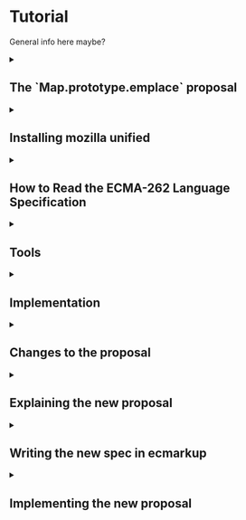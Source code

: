 # Tutorial

General info here maybe?

<details>
   <summary><h2>The `Map.prototype.emplace` proposal</h2></summary>
   
   __What is it?__
   Map.prototype.emplace is a new method for JavaScript's Map-object. The operation simplifies the process of inserting or updating key-value pairs in the Map. The function simply checks for existence of a key to either insert or update new key-value pairs. 
   
   __How does it work?__ 
   The "emplace" operation takes two arguments: a key and a handler object. The handler contains two properties:
   * update: Function to modify value of a key if the key is already existing in the Map.
   * insert: Function that generates a default-value to be set to the belonging value of the checked key. 
   
   
   __The function follow these steps:__
   
   1. The Map is checked for the key passed as argument. If the key is found:
       * It checks the handler for "update" function. If found this is used to update the value belonging to the key to then return it 
   2. If it is not found, the insert function from the handler is used to generate a new value, assign this to the passed key and then return the new value. 
   3. Either way, the belonging value will be returned. 
   
   __What is the motivation?__ Adding and updating values of a Map are tasks that developers often perform in conjunction. There are currently no Map prototype methods for either of those two things, let alone a method that does both. The workarounds involve multiple lookups and developer inconvenience while avoiding encouraging code that is surprising or is potentially error prone.
   
   <details>
   <summary>
   Either update or insert for a specific key
   </summary>
   
   Before:
   ```javascript
   // two lookups
   old = map.get(key);
   if (!old) {
     map.set(key, value);
   } else {
     map.set(key, updated);
   }
   ```
   
   Using emplace:
   ```javascript
   map.emplace(key, {
     update: () => updated,
     insert: () => value
   });
   ```
   </details>
   <details>
   <summary>
   Just insert if missing:
   </summary>
   
   Before:
   ```javascript
   // two lookups
   if (!map1.has(key)) {
     map1.set(key, value);
   }
   ```
   
   Using emplace:
   
   ```javascript
   map.emplace(key, {
     insert: () => value
   });
   ```
   </details>
   <details>
   <summary>
   Just update if present:
   </summary>
   
   Before:
   ```javascript
   // three lookups
   if (map.has(key)) {
     old = map.get(key);
     updated = old.doThing();
     map.set(key, updated);
   }
   ```
   
   Using emplace:
   
   ```javascript
   if (map.has(key)) {
     map.emplace(key, {
       update: (old) => old.doThing()
     });
   }
   ```
   </details>
</details>

<details>
   <summary><h2>Installing mozilla unified</h2></summary>
   
   In this section you will learn how to download the Mozilla environment based on your operating system. It will also feature setting up SpiderMonkey for development and introduce main tools which are used during development.

  ### 1. Installation of SpiderMonkey and required tools
  We will start by installing SpiderMonkey and all required tools.

  Before you start installing, we advice you to open a terminal and navigate to the desired location of the `mozilla_unified` folder.

  The installation process depends on your operating system, therefore you can click on the link under that matches yours.

  * [Build Mozilla Firefox on Linux](https://firefox-source-docs.mozilla.org/setup/linux_build.html)
  * [Build Mozilla Firefox on Mac](https://firefox-source-docs.mozilla.org/setup/macos_build.html)
  * [Build Mozilla Firefox on Windows](https://firefox-source-docs.mozilla.org/setup/windows_build.html)
    
  During the installation, you will be asked which version of Firefox we want to build as a standard. In this tutorial we will choose `5: SpiderMonkey JavaScript engine`, which will allow for faster builds during development

  When asked if you want to use the Configuration Wizard, say no(?)

  **TODO check the hg/git thing**

  ### 2. Running SpiderMonkey
  After the installation is complete a folder named `mozilla-unified` should now appear in the folder your terminal was located when starting the guide above.

  Navigate into the `mozilla-unified` folder using `cd mozilla_unified`.
  
  **TODO add output**

  In order to run the SpiderMonkey engine, we first have to build it:
  ```sh
  $ ./mach build
  ```
  After executing this command the output should look something like this:
  ```sh
  $ # Show output here
  ```
  
  In order to run the finished build, execute this command:
  ```sh
  $ ./mach run
  ```
  Your terminal should now be in JS-loop: **TODO more info**
  ```sh
  js>
  ```
  This will be used to test our implementation throughout the tutorial.
  
  You can use it to write js-lines to evaluate.
  
  You can also run with a file: **TODO elaborate on the example**
  ```sh
  ./mach run helloworld.js
  ```

  ### 3. Applying simple changes
  **TODO: specify selfhosted code files located in ../builtin**

  **TODO: what is selfhosted code? different to normal js/limitations (alternatively in impl section)**

  Look at file ... and change function ... to return ...

  Test your changes by rebuilding and running the SpiderMonkey and then call the function with valid parameters.

   
</details>

<details>
   <summary><h2>How to Read the ECMA-262 Language Specification</h2></summary>
   
   ### 1. What is the ECMA-262 Specification?
   - ECMA-262 is the official document that defines how JavaScript works. It tells developers and browser makers what JavaScript should do in every situation.
   
   ### 2. How to Navigate the Document
   - **Start with the Table of Contents**: This is where you’ll find major sections like grammar, types, and functions. It helps you jump to the part you’re interested in.
   - **Use Search**: The specification is large. If you’re looking for a specific topic, like “Promise” or “Array,” use your browser’s search function (`Ctrl + F`) to find it quickly. 
   - **Annexes (Extras)**: At the end of the document, you’ll find extra sections that explain older features or give additional context.
   
   ### 3. How to Read the Algorithms
   - **Algorithms are like instructions**: The spec breaks down how JavaScript works using step-by-step instructions, almost like a recipe.
   - **Steps to follow**: For example, the spec describes how `Array.prototype.push` works with small, numbered steps: first, it checks the current length, then adds the new element, and finally updates the array’s length.
   - **Conditions**: You’ll often see steps like “If X is true...” which means that JavaScript checks something, and the next steps depend on the result.
   
   ### 4. Key Symbols and What They Mean
   - **`[[ ]]` (Double Brackets)**: These represent internal properties of JavaScript objects. These are properties that JavaScript uses internally but developers can’t directly access.
   - **`?` (Question Mark)**: This shorthand means "if this operation results in an error (abrupt completion), return that error immediately." For example, `? Call(func, arg)` means that if calling `func` with `arg` throws an error, stop the current process and return the error right away.
   - **`Return`**: This marks the end of an operation, and tells you the result.
   - **Keywords**: Words like `if`, `else`, or `function` follow specific rules, which are detailed in the specification.
   
   ### 5. Finding Information on Other Symbols
   - The specification also uses symbols like `< >` for describing syntactic elements and different notations for describing the structure of code. To understand these symbols:
     - Look at the section called **"Notation"** in the specification, which explains the meaning of each symbol in detail.
     - For example, `<T>` in Backus-Naur Form (BNF) means a non-terminal element, which is used to describe parts of the language structure.
     
   ### 6. Start Simple
   - Don’t dive into the complex parts immediately. Start by reading sections like the **Introduction** or common JavaScript features such as arrays or functions.
   - **External Help**: Use resources like [SearchFox.org](https://searchfox.org/) to browse and search for JavaScript engine implementations or additional explanations before checking the more technical spec. 
   
   ### 7. Example: Understanding `Array.prototype.push`
   - In the specification, you can search for `Array.prototype.push` to see how it works. The algorithm will explain:
     - First, the length of the array is checked.
     - Then, the new element is added to the array.
     - Finally, the length property is updated to reflect the added element.
   
   **TODO first task is getting a rough understanding of the emplace spec, write line by line understamding, provide example solution**

</details>


<details>
   <summary><h2>Tools</h2></summary>
   
   how to read specs, how to use searchfox
</details>

<details>
   <summary><h2>Implementation</h2></summary>
   
   ### creating a function

   create a hook in `MapObject.cpp`
   
   `JS_SELF_HOSTED_FN("emplace", "MapEmplace", 2,0),`
   
   in `Map.js`
   
   ```javascript
   function MapEmplace(key, handler) {
     return 42
   }
   ```
   
   build to test
   
   ### implement the first line
   
   ```
   1. Let M be the this value.
   ```
   
   ```javascript
   function MapEmplace(key, handler) {
     var M = this;
   }
   ```
   
   ### moving on
   explain the purpose of performing internal slot
   
   borrow from ForEach
   
   ```
   2. Perform ? RequireInternalSlot(M, [[MapData]]).
   ```
   
   <details>
   <summary>Solution</summary>
   
   ```javascript
   function MapEmplace(key, handler) {
     var M = this;
   
     if (!IsObject(M) || (M = GuardToMapObject(M)) === null) {
       return callFunction(
         CallMapMethodIfWrapped,
         this,
         key,
         handler,
         "MapEmplace"
       );
     }
   }
   ```
   
   </details>
   
    **`callfunction` vs `callcontentfunction`?**
   
   Why do we need to use `callFunction` and `callContentFunction`?
   In self-hosted JavaScript code, directly calling methods like map.get() is not allowed because content (external scripts) 
   could modify built-in objects like Map. This could lead to unexpected behavior if a method, like get, has been changed by 
   content. This scenario is called monkeyPatching. 
   
   `callFunction` is an optimized version of `callContentfunction`, however it has a tradeoff. `callContentFunction` is 
   safer when there is a potential risk of the object or method being altered it's `callFunction` is not guaranteed to work.
   **general rule**
   Use `callContentFunction` when interfering with the `this` object. In the case of this tutorial, `M`.
   
   Read more [here](https://udn.realityripple.com/docs/Mozilla/Projects/SpiderMonkey/Internals/self-hosting)
   
   self hosted code is different
     - We can use other methods written in selfhosted code
     - We can use methods methods specified in selfHosting.cpp, which are made available to selfhosted code.
   
   ```cpp
   // Standard builtins used by self-hosting.
   // Code snippet from SelfHosting.cpp
       JS_FN("std_Map_entries", MapObject::entries, 0, 0),
       JS_FN("std_Map_get", MapObject::get, 1, 0),
       JS_FN("std_Map_set", MapObject::set, 2, 0),
   ```
   
   use std_Map_entries to get the list of entry records
   
   ```
   3. Let entries be the List that is M.[[MapData]].
   ```
   
   <details>
   <summary>Solution</summary>
   
   ```javascript
   function MapEmplace(key, handler) {
     var M = this;
   
     if (!IsObject(M) || (M = GuardToMapObject(M)) === null) {
       return callFunction(
         CallMapMethodIfWrapped,
         this,
         key,
         handler,
         "MapEmplace"
       );
     }
   
     var entries = callFunction(std_Map_entries, M);
   }
   ```
   
   </details>
   
   
   step 4 iterating through the entries
   
   ```
   4. For each Record { [[Key]], [[Value]] } e that is an element of entries, do
   ```
   <details>
   <summary>Solution</summary>
   
   ```javascript
   function MapEmplace(key, handler) {
     var M = this;
   
     if (!IsObject(M) || (M = GuardToMapObject(M)) === null) {
       return callFunction(
         CallMapMethodIfWrapped,
         this,
         key,
         handler,
         "MapEmplace"
       );
     }
   
     var entries = callFunction(std_Map_entries, M);
   
     for (var e of allowContentIter(entries)) {
       var eKey = e[0];
       var eValue = e[1];
       //...
     }
   }
   ```
   
   </details>
   
   
   verify that the given key is in the map if update
   perform abstract operation SameValueZero
   
   ```
   4a. If e.[[Key]] is not empty and SameValueZero(e.[[Key]], key) is true, then
   ```
   <details>
   <summary>Solution</summary>
   
   ```javascript
   function MapEmplace(key, handler) {
     var M = this;
   
     if (!IsObject(M) || (M = GuardToMapObject(M)) === null) {
       return callFunction(
         CallMapMethodIfWrapped,
         this,
         key,
         handler,
         "MapEmplace"
       );
     }
   
     var entries = callFunction(std_Map_entries, M);
   
     for (var e of allowContentIter(entries)) {
       var eKey = e[0];
       var eValue = e[1];
       
       if (SameValueZero(key, eKey)) {
         //...
       }
     }
   }
   ```
   
   </details>
   
   
   ```
   4ai. If HasProperty(handler, "update") is true, then
   ```
   In Javascript almost "everything" is an object. All values except primitives are objects. This means we can use selfhosted
   Object methods on almost "everything".
   
   ```cpp
   // Code snippet from Object.cpp
   static const JSFunctionSpec object_methods[] = {
       //...
       JS_SELF_HOSTED_FN("toLocaleString", "Object_toLocaleString", 0, 0),
       JS_SELF_HOSTED_FN("valueOf", "Object_valueOf", 0, 0),
       JS_SELF_HOSTED_FN("hasOwnProperty", "Object_hasOwnProperty", 1, 0),
       //...
       JS_FS_END,
   };
   ```
   
   <details>
   <summary>Solution</summary>
   
   ```javascript
   function MapEmplace(key, handler) {
     var M = this;
   
     if (!IsObject(M) || (M = GuardToMapObject(M)) === null) {
       return callFunction(
         CallMapMethodIfWrapped,
         this,
         key,
         handler,
         "MapEmplace"
       );
     }
   
     var entries = callFunction(std_Map_entries, M);
   
     for (var e of allowContentIter(entries)) {
       var eKey = e[0];
       var eValue = e[1];
       
       if (SameValueZero(key, eKey)) {
         if (callFunction(Object_hasOwnProperty, handler, 'update')) {
           //...
         }
       }
     }
   }
   ```
   
   </details>
   
   ```
   4ai1. Let updateFn be ? Get(handler, "update").
   ```
   
   get the update handler if its specified.
   
   <details>
   <summary>Solution</summary>
   
   ```javascript
   function MapEmplace(key, handler) {
     var M = this;
   
     if (!IsObject(M) || (M = GuardToMapObject(M)) === null) {
       return callFunction(
         CallMapMethodIfWrapped,
         this,
         key,
         handler,
         "MapEmplace"
       );
     }
   
     var entries = callFunction(std_Map_entries, M);
   
     for (var e of allowContentIter(entries)) {
       var eKey = e[0];
       var eValue = e[1];
       
       if (SameValueZero(key, eKey)) {
         if (callFunction(Object_hasOwnProperty, handler, 'update')) {
           var updateFN = handler['update'];
           //...
         }
       }
     }
   }
   ```
   
   </details>
   
   ```
   4ai2. Let updated be ? Call(updateFn, handler, « e.[[Value]], key, M »).
   ```
   
   Use `callFunction` to call updateFN, store it as `var updated`
   
   <details>
   <summary>Solution</summary>
   
   ```javascript
   function MapEmplace(key, handler) {
     var M = this;
   
     if (!IsObject(M) || (M = GuardToMapObject(M)) === null) {
       return callFunction(
         CallMapMethodIfWrapped,
         this,
         key,
         handler,
         "MapEmplace"
       );
     }
   
     var entries = callFunction(std_Map_entries, M);
   
     for (var e of allowContentIter(entries)) {
       var eKey = e[0];
       var eValue = e[1];
       
       if (SameValueZero(key, eKey)) {
         if (callFunction(Object_hasOwnProperty, handler, 'update')) {
           var updateFN = handler['update'];
           var updated = callFunction(updateFN, M, Value, key);
           //...
         }
       }
     }
   }
   ```
   
   </details>
   
   ```
   4ai3. Set e.[[Value]] to updated.
   ```
   
   Perform a set operation on the Map to update it.
   
   <details>
   <summary>Solution</summary>
   
   ```javascript
   function MapEmplace(key, handler) {
     var M = this;
   
     if (!IsObject(M) || (M = GuardToMapObject(M)) === null) {
       return callFunction(
         CallMapMethodIfWrapped,
         this,
         key,
         handler,
         "MapEmplace"
       );
     }
   
     var entries = callFunction(std_Map_entries, M);
   
     for (var e of allowContentIter(entries)) {
       var eKey = e[0];
       var eValue = e[1];
       
       if (SameValueZero(key, eKey)) {
         if (callFunction(Object_hasOwnProperty, handler, 'update')) {
           var updateFN = handler['update'];
           var updated = callFunction(updateFN, M, Value, key);
           callContentFunction(std_Map_set, M, key, updated);
         }
       }
     }
   }
   ```
   
   </details>
   
   ```
   4aii. Return e.[[Value]].
   ```
   
   Now that we have updated the map, the updated value should be returned.
   
   <details>
   <summary>Solution</summary>
   
   ```javascript
   function MapEmplace(key, handler) {
     var M = this;
   
     if (!IsObject(M) || (M = GuardToMapObject(M)) === null) {
       return callFunction(
         CallMapMethodIfWrapped,
         this,
         key,
         handler,
         "MapEmplace"
       );
     }
   
     var entries = callFunction(std_Map_entries, M);
   
     for (var e of allowContentIter(entries)) {
       var eKey = e[0];
       var eValue = e[1];
       
       if (SameValueZero(key, eKey)) {
         if (callFunction(Object_hasOwnProperty, handler, 'update')) {
           var updateFN = handler['update'];
           var updated = callFunction(updateFN, M, Value, key);
           callContentFunction(std_Map_set, M, key, updated);
         }
   
         return updated;
       }
     }
   }
   ```
   
   </details>
   
   ```
   5. Let insertFn be ? Get(handler, "insert").
   6. Let inserted be ? Call(insertFn, handler, « e.[[Value]], key, M »).
   7. Set e.[[Value]] to inserted.
   8. Return e.[[Value]].
   ```
   
   With the knowledge from implementing update, use similar techniques to implement insert. 
   
   <details>
   <summary>Solution</summary>
   
   ```javascript
   function MapEmplace(key, handler) {
     var M = this;
   
     if (!IsObject(M) || (M = GuardToMapObject(M)) === null) {
       return callFunction(
         CallMapMethodIfWrapped,
         this,
         key,
         handler,
         "MapEmplace"
       );
     }
   
     var entries = callFunction(std_Map_entries, M);
   
     for (var e of allowContentIter(entries)) {
       var eKey = e[0];
       var eValue = e[1];
       
       if (SameValueZero(key, eKey)) {
         if (callFunction(Object_hasOwnProperty, handler, 'update')) {
           var updateFN = handler['update'];
           var updated = callFunction(updateFN, M, Value, key);
           callContentFunction(std_Map_set, M, key, updated);
         }
   
         return updated;
       }
     }
   
     var insertFN = handler['insert'];
     var inserted = callFunction(insertFN, key, M);
     callContentFunction(std_Map_set, M, key, inserted);
   
     return inserted;
   }
   ```
   
   </details>
   
   ...
</details>

<details>
   <summary><h2>Changes to the proposal</h2></summary>
</details>

<details>
   <summary><h2>Explaining the new proposal</h2></summary>

   __What is the motivation for a new propsosal?__
   A common problem when using a Map is how to handle doing an update when you're not sure if the key already exists in the Map. This can be handled by first checking if the key is present, and then inserting or updating depending upon the result, but this is both inconvenient for the developer, and less than optimal, because it requires multiple lookups in the Map that could otherwise be handled in a single call.

   __What is the solution?__
   A method that will check whether the given key already exists in the Map. If the key already exists the value associated with the key is returned. Otherwise the key is inserted in to the map with the provided default value, then returning the newly inputted value. 

   __Simple use of "new" emplace:__
   ```js
   // Currently
let prefs = new getUserPrefs();
if (!prefs.has("useDarkmode")) {
  prefs.set("useDarkmode", true); // default to true
}

// Using emplace
let prefs = new getUserPrefs();
prefs.emplace("useDarkmode", true); // default to true
   ```
   
</details>


<details>
   <summary><h2>Writing the new spec in ecmarkup</h2></summary>
</details>
 
<details>
  <summary><h2>Implementing the new proposal</h2></summary>

  Minor changes to the implementation. Keep the same logic for line 1-4.

  ```
  1. Let M be the this value.
  2. Perform ? RequireInternalSlot(M, [[MapData]]).
  3. Let entries be the List that is M.[[MapData]].
  4. For each Record { [[Key]], [[Value]] } e that is an element of entries, do
  ```

  <details>
    <summary>Solution</summary>

    ```javascript
    
    function MapEmplace(key, handler) {
      var M = this;
   
      if (!IsObject(M) || (M = GuardToMapObject(M)) === null) {
       return callFunction(
          CallMapMethodIfWrapped,
          this,
          key,
          handler,
         "MapEmplace"
       );
     }
   
      var entries = callFunction(std_Map_entries, M);
   
      for (var e of allowContentIter(entries)) {
        var eKey = e[0];
        var eValue = e[1];
       
        //...
      }
    }
   ```

  </details>
  
  If the key is present, return the value from the key, value pair.

  ```
  4a. If e.[[Key]] is not empty and SameValueZero(e.[[Key]], key) is true, return e.[[Value]].
  ```

  <details>
    <summary>Solution</summary>

    ```javascript

    function MapEmplace(key, handler) {
      var M = this;
   
      if (!IsObject(M) || (M = GuardToMapObject(M)) === null) {
       return callFunction(
          CallMapMethodIfWrapped,
          this,
          key,
          handler,
         "MapEmplace"
       );
     }
   
      var entries = callFunction(std_Map_entries, M);
   
      for (var e of allowContentIter(entries)) {
        var eKey = e[0];
        var eValue = e[1];
       
        if (SameValueZero(eKey, key)) {
          return callContentFunction(std_Map_get, M, key);
        }
      }
    }
   ```

  </details>

  If the key was not present in the map, set the new value and then return it.

  ```
  5. Set e.[[Value]] to value.
  6. Return e.[[Value]].
  ```

  <details>
    <summary>Solution</summary>

    ```javascript

    function MapEmplace(key, value) {
      var M = this;
   
      if (!IsObject(M) || (M = GuardToMapObject(M)) === null) {
       return callFunction(
          CallMapMethodIfWrapped,
          this,
          key,
          value,
         "MapEmplace"
       );
      }
   
      var entries = callFunction(std_Map_entries, M);
   
      for (var e of allowContentIter(entries)) {
        var eKey = e[0];
        var eValue = e[1];
       
        if (SameValueZero(eKey, key)) {
          return callContentFunction(std_Map_get, M, key);
        }
      }

      callContentFunction(std_Map_set, M, key, value);
    
      return value;
    }
   ```

  </details>
</details>

<details>
   <summary><h2>Optimization</h2></summary>
</details>

<details>
   <summary><h2>Testing</h2></summary>
   - functionality should be tested before optimization?
</details>

